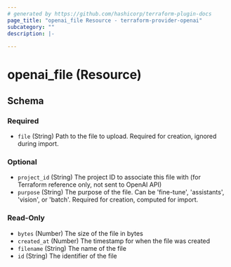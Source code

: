 ```yaml
---
# generated by https://github.com/hashicorp/terraform-plugin-docs
page_title: "openai_file Resource - terraform-provider-openai"
subcategory: ""
description: |-
  
---
```


# openai_file (Resource)





<!-- schema generated by tfplugindocs -->
## Schema

### Required

- `file` (String) Path to the file to upload. Required for creation, ignored during import.

### Optional

- `project_id` (String) The project ID to associate this file with (for Terraform reference only, not sent to OpenAI API)
- `purpose` (String) The purpose of the file. Can be 'fine-tune', 'assistants', 'vision', or 'batch'. Required for creation, computed for import.

### Read-Only

- `bytes` (Number) The size of the file in bytes
- `created_at` (Number) The timestamp for when the file was created
- `filename` (String) The name of the file
- `id` (String) The identifier of the file
